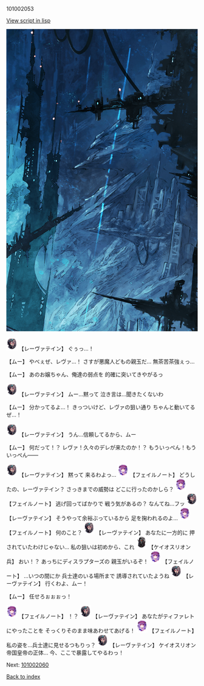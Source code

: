 101002053

[View script in lisp](../scripts/101002053.txt)

![underground_world_1.png](../images/backgrounds/underground_world_1.png)

<img src="../images/units/3100211.png" alt="3100211.png" height="34"/>
【レーヴァテイン】
ぐぅっ…！

【ムー】
やべぇぜ、レヴァ…！
さすが悪魔人どもの親玉だ…
無茶苦茶強ぇっ…

【ムー】
あのお嬢ちゃん、俺達の弱点を
的確に突いてきやがるっ

<img src="../images/units/3100211.png" alt="3100211.png" height="34"/>
【レーヴァテイン】
ムー…黙って
泣き言は…聞きたくないわ

【ムー】
分かってるよ…！
きっついけど、レヴァの狙い通り
ちゃんと動いてるぜ…！

<img src="../images/units/3100211.png" alt="3100211.png" height="34"/>
【レーヴァテイン】
うん…信頼してるから、ムー

【ムー】
何だって！？
レヴァ！久々のデレが来たのか！？
もういっぺん！もういっぺん――

<img src="../images/units/3100211.png" alt="3100211.png" height="34"/>
【レーヴァテイン】
黙って
来るわよっ…

<img src="../images/units/3401911.png" alt="3401911.png" height="34"/>
【フェイルノート】
どうしたの、レーヴァテイン？
さっきまでの威勢は
どこに行ったのかしら？

<img src="../images/units/3401911.png" alt="3401911.png" height="34"/>
【フェイルノート】
逃げ回ってばかりで
戦う気があるの？
なんてね…フッ

<img src="../images/units/3100211.png" alt="3100211.png" height="34"/>
【レーヴァテイン】
そうやって余裕ぶっているから
足を掬われるのよ…

<img src="../images/units/3401911.png" alt="3401911.png" height="34"/>
【フェイルノート】
何のこと？

<img src="../images/units/3100211.png" alt="3100211.png" height="34"/>
【レーヴァテイン】
あなたに一方的に
押されていたわけじゃない…
私の狙いは初めから、これ

<img src="../images/units/3820001.png" alt="3820001.png" height="34"/>
【ケイオスリオン兵】
おい！？
あっちにディスラプターズの
親玉がいるぞ！

<img src="../images/units/3401911.png" alt="3401911.png" height="34"/>
【フェイルノート】
…いつの間にか
兵士達のいる場所まで
誘導されていたようね

<img src="../images/units/3100211.png" alt="3100211.png" height="34"/>
【レーヴァテイン】
行くわよ、ムー！

【ムー】
任せろぉぉぉっ！

<img src="../images/units/3401911.png" alt="3401911.png" height="34"/>
【フェイルノート】
！？

<img src="../images/units/3100211.png" alt="3100211.png" height="34"/>
【レーヴァテイン】
あなたがティファレトにやったことを
そっくりそのまま味あわせてあげる！

<img src="../images/units/3401911.png" alt="3401911.png" height="34"/>
【フェイルノート】
私の姿を…兵士達に見せるつもりっ？

<img src="../images/units/3100211.png" alt="3100211.png" height="34"/>
【レーヴァテイン】
ケイオスリオン帝国皇帝の正体…
今、ここで暴露してやるわっ！

Next: [101002060](101002060.md)

[Back to index](index.md)
